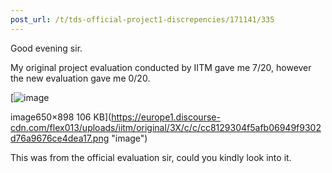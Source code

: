 ```yaml
---
post_url: /t/tds-official-project1-discrepencies/171141/335
---
```

Good evening sir.

My original project evaluation conducted by IITM gave me 7/20, however the new evaluation gave me 0/20.

[![image](https://europe1.discourse-cdn.com/flex013/uploads/iitm/optimized/3X/c/c/cc8129304f5afb06949f9302d76a9676ce4dea17_2_361x500.png)

image650×898 106 KB](https://europe1.discourse-cdn.com/flex013/uploads/iitm/original/3X/c/c/cc8129304f5afb06949f9302d76a9676ce4dea17.png "image")

This was from the official evaluation sir, could you kindly look into it.
